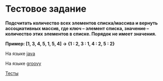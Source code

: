 # Тестовое задание
**Подсчитать количество всех элементов списка/массива и вернуть ассоциативных массив, где ключ – элемент списка, значение – количество этих элементов в списке. Порядок не имеет значения.**

**Пример: [1, 3, 4, 5, 1, 5, 4] -> {1 : 2, 3 : 1, 4 : 2, 5 : 2}**

На языке [java](https://github.com/ulitkamosh/PlaygroundGroovy/blob/master/src/main/groovy/MainJava.java)

На языке [groovy](https://github.com/ulitkamosh/PlaygroundGroovy/blob/master/src/main/groovy/MainGroovy.groovy)

[Тесты](https://github.com/ulitkamosh/PlaygroundGroovy/tree/master/src/test/groovy)
